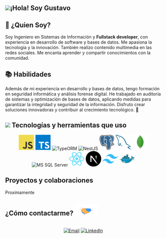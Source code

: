 ## <img src="https://media.giphy.com/media/hvRJCLFzcasrR4ia7z/giphy.gif" width="35">¡Hola! Soy Gustavo

## 🌟 **¿Quien Soy?**  
Soy Ingeniero en Sistemas de Información y **Fullstack developer**, con experiencia en desarrollo de software y bases de datos. Me apasiona la tecnología y la innovación. También realizo contenido multimedia en las redes sociales. Me encanta aprender y compartir conocimientos con la comunidad.
## 📚 **Habilidades**
Además de mi experiencia en desarrollo y bases de datos, tengo formación en seguridad informática y análisis forense digital. He trabajado en auditoría de sistemas y optimización de bases de datos, aplicando medidas para garantizar la integridad y seguridad de la información. Disfruto crear soluciones innovadoras y contribuir al crecimiento tecnológico. 🚀

## <img src="https://media2.giphy.com/media/v1.Y2lkPTc5MGI3NjExc2FpNmhtaGthZHZlNncxYjRzdGFlNnV1M2kwbG5nc3hqOW1xbDR4cSZlcD12MV9pbnRlcm5hbF9naWZfYnlfaWQmY3Q9cw/E6EnvXLzCwnhV58V9l/giphy.gif" width="35"> **Tecnologías y herramientas que uso**

<p align="center">
  <img src="https://raw.githubusercontent.com/devicons/devicon/master/icons/javascript/javascript-original.svg" width="50" title="JavaScript">
  <img src="https://raw.githubusercontent.com/devicons/devicon/master/icons/typescript/typescript-original.svg" width="50" title="TypeScript">
  <img src="https://avatars.githubusercontent.com/u/20165699?s=280&v=4" width="50" title="TypeORM">
  <img src="https://nestjs.com/img/logo-small.svg" width="50" title="NestJS">
  <img src="https://raw.githubusercontent.com/devicons/devicon/master/icons/postgresql/postgresql-original.svg" width="50" title="PostgreSQL">
  <img src="https://raw.githubusercontent.com/devicons/devicon/master/icons/mysql/mysql-original.svg" width="50" title="MySQL">
  <img src="https://raw.githubusercontent.com/devicons/devicon/master/icons/mongodb/mongodb-original.svg" width="50" title="MongoDB">
  <img src="https://www.svgrepo.com/show/303229/microsoft-sql-server-logo.svg" width="50" title="MS SQL Server">
  <img src="https://raw.githubusercontent.com/devicons/devicon/master/icons/react/react-original.svg" width="50" title="React">
  <img src="https://raw.githubusercontent.com/devicons/devicon/master/icons/nextjs/nextjs-original.svg" width="50" title="Next.js">
  <img src="https://raw.githubusercontent.com/devicons/devicon/master/icons/tailwindcss/tailwindcss-original.svg" width="50" title="Tailwind CSS">
  <img src="https://raw.githubusercontent.com/devicons/devicon/master/icons/docker/docker-original.svg" width="50" title="Docker">
</p>

## Proyectos y colaboraciones 

Proximamente

## <b> ¿Cómo contactarme?</b><img src="https://github.com/0xAbdulKhalid/0xAbdulKhalid/raw/main/assets/mdImages/handshake.gif" width ="80">
<br>
<div align="center">
  <a href="mailto:gustavo_galdeano@yahoo.com.ar"><img src="https://media0.giphy.com/media/v1.Y2lkPTc5MGI3NjExcXRocTVxbWdkZzg2aXpjdDMyNHRxcWZ3dHFyOGtoOHBiNHJkNmYyciZlcD12MV9pbnRlcm5hbF9naWZfYnlfaWQmY3Q9Zw/nOwaf4VgL3WTZH8OYl/giphy.gif" width="50" alt="Email"></a>
  <a href="https://www.linkedin.com/in/gustavo-galdeano-9b915b18"><img src="https://img.icons8.com/?size=100&id=kFJzAZryEscq&format=png&color=000000"  width="50" alt="LinkedIn"></a>
</div>

